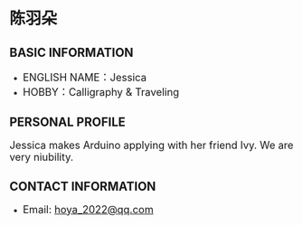 # 陈羽朵

## BASIC INFORMATION

- <font size="4">ENGLISH NAME：Jessica</font>
- <font size="4">HOBBY：Calligraphy & Traveling</font>


## PERSONAL PROFILE

<font size="4">Jessica makes Arduino applying with her friend Ivy. We are very niubility.</font>


## CONTACT INFORMATION

- <font size="4">Email: hoya_2022@qq.com</font>